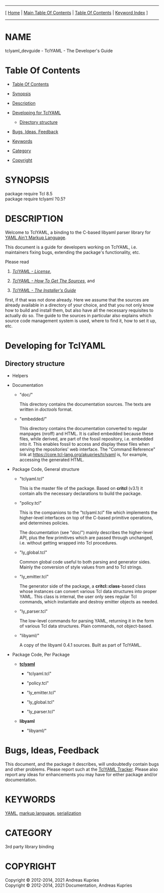 
[//000000001]: # (tclyaml\_devguide \- TclYAML)
[//000000002]: # (Generated from file 'tclyaml\_devguide\.man' by tcllib/doctools with format 'markdown')
[//000000003]: # (Copyright &copy; 2012\-2014, 2021 Andreas Kupries)
[//000000004]: # (Copyright &copy; 2012\-2014, 2021 Documentation, Andreas Kupries)
[//000000005]: # (tclyaml\_devguide\(n\) 0\.5 doc "TclYAML")

<hr> [ <a href="../../../../../../home">Home</a> &#124; <a
href="../../toc.md">Main Table Of Contents</a> &#124; <a
href="../toc.md">Table Of Contents</a> &#124; <a
href="../../index.md">Keyword Index</a> ] <hr>

# NAME

tclyaml\_devguide \- TclYAML \- The Developer's Guide

# <a name='toc'></a>Table Of Contents

  - [Table Of Contents](#toc)

  - [Synopsis](#synopsis)

  - [Description](#section1)

  - [Developing for TclYAML](#section2)

      - [Directory structure](#subsection1)

  - [Bugs, Ideas, Feedback](#section3)

  - [Keywords](#keywords)

  - [Category](#category)

  - [Copyright](#copyright)

# <a name='synopsis'></a>SYNOPSIS

package require Tcl 8\.5  
package require tclyaml ?0\.5?  

# <a name='description'></a>DESCRIPTION

Welcome to TclYAML, a binding to the C\-based libyaml parser library for [YAML
Ain't Markup Language](http://yaml\.org)\.

This document is a guide for developers working on TclYAML, i\.e\. maintainers
fixing bugs, extending the package's functionality, etc\.

Please read

  1. *[TclYAML \- License](tclyaml\_license\.md)*,

  1. *[TclYAML \- How To Get The Sources](tclyaml\_sources\.md)*, and

  1. *[TclYAML \- The Installer's Guide](tclyaml\_installer\.md)*

first, if that was not done already\. Here we assume that the sources are already
available in a directory of your choice, and that you not only know how to build
and install them, but also have all the necessary requisites to actually do so\.
The guide to the sources in particular also explains which source code
management system is used, where to find it, how to set it up, etc\.

# <a name='section2'></a>Developing for TclYAML

## <a name='subsection1'></a>Directory structure

  - Helpers

  - Documentation

      * "doc/"

        This directory contains the documentation sources\. The texts are written
        in *doctools* format\.

      * "embedded/"

        This directory contains the documentation converted to regular manpages
        \(nroff\) and HTML\. It is called embedded because these files, while
        derived, are part of the fossil repository, i\.e\. embedded into it\. This
        enables fossil to access and display these files when serving the
        repositories' web interface\. The "Command Reference" link at
        [https://core\.tcl\-lang\.org/akupries/tclyaml](https://core\.tcl\-lang\.org/akupries/tclyaml)
        is, for example, accessing the generated HTML\.

  - Package Code, General structure

      * "tclyaml\.tcl"

        This is the master file of the package\. Based on __critcl__ \(v3\.1\)
        it contain alls the necessary declarations to build the package\.

      * "policy\.tcl"

        This is the companions to the "tclyaml\.tcl" file which implements the
        higher\-level interfaces on top of the C\-based primitive operations, and
        determines policies\.

        The documentation \(see "doc/"\) mainly describes the higher\-level API,
        plus the few primitives which are passed through unchanged, i\.e\. without
        getting wrapped into Tcl procedures\.

      * "ly\_global\.tcl"

        Common global code useful to both parsing and generator sides\. Mainly
        the conversion of style values from and to Tcl strings\.

      * "ly\_emitter\.tcl"

        The generator side of the package, a __critcl::class__\-based class
        whose instances can convert various Tcl data structures into proper
        YAML\. This class is internal, the user only sees regular Tcl commands,
        which instantiate and destroy emitter objects as needed\.

      * "ly\_parser\.tcl"

        The low\-level commands for parsing YAML, returning it in the form of
        various Tcl data structures\. Plain commands, not object\-based\.

      * "libyaml/"

        A copy of the libyaml 0\.4\.1 sources\. Built as part of TclYAML\.

  - Package Code, Per Package

      * __[tclyaml](tclyaml\.md)__

          + "tclyaml\.tcl"

          + "policy\.tcl"

          + "ly\_emitter\.tcl"

          + "ly\_global\.tcl"

          + "ly\_parser\.tcl"

      * __libyaml__

          + "libyaml/"

# <a name='section3'></a>Bugs, Ideas, Feedback

This document, and the package it describes, will undoubtedly contain bugs and
other problems\. Please report such at the [TclYAML
Tracker](https://core\.tcl\-lang\.org/akupries/tclyaml)\. Please also report any
ideas for enhancements you may have for either package and/or documentation\.

# <a name='keywords'></a>KEYWORDS

[YAML](\.\./\.\./index\.md\#yaml), [markup
language](\.\./\.\./index\.md\#markup\_language),
[serialization](\.\./\.\./index\.md\#serialization)

# <a name='category'></a>CATEGORY

3rd party library binding

# <a name='copyright'></a>COPYRIGHT

Copyright &copy; 2012\-2014, 2021 Andreas Kupries  
Copyright &copy; 2012\-2014, 2021 Documentation, Andreas Kupries
